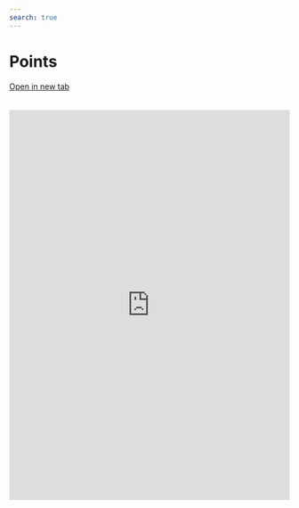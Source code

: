 ```yaml
---
search: true
---
```


# Points

[Open in new tab](https://widgets.modyo.com/retail/points)

<iframe src="https://widgets.modyo.com/retail/points" width="100%" height="700px" frameBorder="0" style="overflow:auto;margin-top:20px;"/>

| Feature         | Description                                                                                                                                                                                                   |
|-----------------------|---------------------------------------------------------------------------------------------------------------------------------------------------------------------------------------------------------------|
| Points Summary | Displays the total number of points available to the customer, along with the next expiration. It has a button that allows you to link a relevant catalog of redeemable items.                                  |
| Associated Cards    | Displays customer card information linked to the points and benefits system. Includes card type, customer name, and total points accumulated during the time period. |
| Points Redeemed      | Present the points redeemed by the customer. Displays in detail the redemption date, product, business and cost of points.                                                                                 |
| Accumulated Points     | Presents the points accumulated by the customer. Displays the detail of each transaction and the points earned. Includes the total redeemed points per period.                                                 |

 <script> 

 export default {
 mounted () {

 function setFrameHeightCo (id, ht) {
 var ifrm = document.getElementById (id);
 if (ifrm) {
 ifrm.style.height = ht + 4 + "px";
 }
 }
 //iframed document sends its height using postMessage
 function HandleDoCheightMsg (e) {
 //check origin
 if (e.origin === 'https://widgets.modyo.com') {
 //parse data
 var data = json.parse (e.data);

 console.log ('data: ', data)
 //check data object
 if (data ['doChight']) {
 setFrameHeightCo ('WidgetFrame', data ['DoChight']);
 } else {
 SetFrameHeightCo ('WidgetFrame', 700);
 }
 }
 }

 //assign message handler
 if (Window.addEventListener) {
 Window.addEventListener ('message', HandleDoCheightMSG, false);
 }
 }
 }

 </script> 

